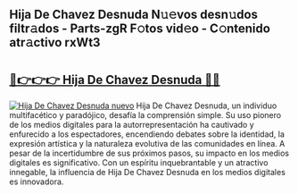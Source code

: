 ## Hija De Chavez Desnuda N𝚞𝚎vos desn𝚞dos filtr𝚊dos - Parts-zgR F𝚘tos vid𝚎o - C𝚘ntenido atr𝚊ctivo rxWt3

# <h2><a href="http://mb7rfrs.tromn.icu/?c=Hija+De+Chavez+Desnuda">🔗👉👉👉 Hija De Chavez Desnuda 🔗🔗</a></h2>

[![Hija De Chavez Desnuda nuevo](https://i.imgur.com/pEAQMta.gif)](http://mb7rfrs.tromn.icu/?c=Hija+De+Chavez+Desnuda)
Hija De Chavez Desnuda, un individuo multifacético y paradójico, desafía la comprensión simple. Su uso pionero de los medios digitales para la autorrepresentación ha cautivado y enfurecido a los espectadores, encendiendo debates sobre la identidad, la expresión artística y la naturaleza evolutiva de las comunidades en línea. A pesar de la incertidumbre de sus próximos pasos, su impacto en los medios digitales es significativo. Con un espíritu inquebrantable y un atractivo innegable, la influencia de Hija De Chavez Desnuda en los medios digitales es innovadora.
